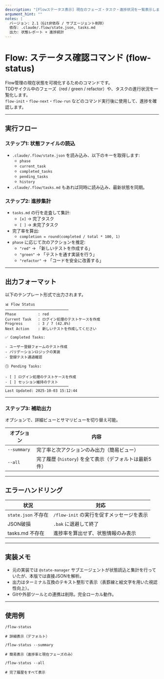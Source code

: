 ```yaml
---
description: "[Flowステータス表示] 現在のフェーズ・タスク・進捗状況を一覧表示します。"
argument_hint: ""
notes: |
  バージョン: 2.1（Git非依存 / サブエージェント削除）
  依存: .claude/.flow/state.json, tasks.md
  出力: 状態レポート + 進捗統計
---
```

# Flow: ステータス確認コマンド (flow-status)

Flow管理の現在状態を可視化するためのコマンドです。  
TDDサイクル中のフェーズ（red / green / refactor）や、タスクの進行状況を一覧化します。  
`flow-init`・`flow-next`・`flow-run` などのコマンド実行後に使用して、進捗を確認します。

---

## 実行フロー

### ステップ1: 状態ファイルの読込

- `.claude/.flow/state.json` を読み込み、以下のキーを取得します:
  - `phase`
  - `current_task`
  - `completed_tasks`
  - `pending_tasks`
  - `history`
- `.claude/.flow/tasks.md` もあれば同時に読み込み、最新状態を同期。

### ステップ2: 進捗集計

- `tasks.md` の行を走査して集計:
  - `[x]` → 完了タスク
  - `[ ]` → 未完了タスク
- 完了率を算出:
  - `completion = round(completed / total * 100, 1)`
- `phase` に応じて次のアクションを推定:
  - `"red"` → 「新しいテストを作成する」
  - `"green"` → 「テストを通す実装を行う」
  - `"refactor"` → 「コードを安全に改善する」

---

## 出力フォーマット

以下のテンプレート形式で出力されます。

```
📊 Flow Status
─────────────────────────────
Phase          : red
Current Task   : ログイン処理のテストケースを作成
Progress       : 3 / 7 (42.8%)
Next Action    : 新しいテストを作成してください

✅ Completed Tasks:

- ユーザー登録フォームのテスト作成
- バリデーションロジックの実装
- 登録テスト通過確認

🕓 Pending Tasks:

- [ ] ログイン処理のテストケースを作成
- [ ] セッション維持のテスト
─────────────────────────────
Last Updated: 2025-10-03 15:12:44
```

---

### ステップ3: 補助出力

オプションで、詳細ビューとサマリビューを切り替え可能。

| オプション | 内容 |
|-------------|------|
| `--summary` | 完了率と次アクションのみ出力（簡易ビュー） |
| `--all`     | 完了履歴 (`history`) を全て表示（デフォルトは最新5件） |

---

## エラーハンドリング

| 状況 | 対応 |
|------|------|
| `state.json` 不存在 | `/flow-init` の実行を促すメッセージを表示 |
| JSON破損 | `.bak` に退避して終了 |
| tasks.md 不存在 | 進捗率を算出せず、状態情報のみ表示 |

---

## 実装メモ

- 元の実装では `@state-manager` サブエージェントが状態読込と集計を行っていたが、本版では直接JSONを解析。  
- 出力はターミナル互換のテキスト整形で表示（表罫線と絵文字を用いた視認性向上）。  
- Gitや外部ツールとの連携は削除。完全ローカル動作。

---

## 使用例

```
/flow-status

# 詳細表示（デフォルト）

/flow-status --summary

# 簡易表示（進捗率と現在フェーズのみ）

/flow-status --all

# 完了履歴をすべて表示

```
